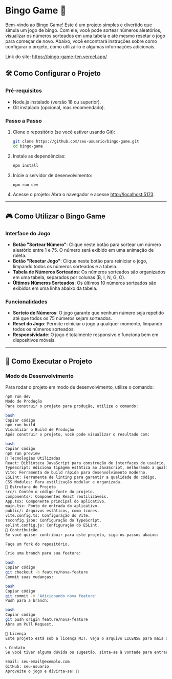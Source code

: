 # Bingo Game 🎲

Bem-vindo ao Bingo Game! Este é um projeto simples e divertido que simula um jogo de bingo. Com ele, você pode sortear números aleatórios, visualizar os números sorteados em uma tabela e até mesmo resetar o jogo para começar de novo. Abaixo, você encontrará instruções sobre como configurar o projeto, como utilizá-lo e algumas informações adicionais.

Link do site: https://bingo-game-ten.vercel.app/

## 🛠️ Como Configurar o Projeto

### Pré-requisitos

- Node.js instalado (versão 18 ou superior).
- Git instalado (opcional, mas recomendado).

### Passo a Passo

1. Clone o repositório (se você estiver usando Git):

    ```bash
    git clone https://github.com/seu-usuario/bingo-game.git
    cd bingo-game
    ```

2. Instale as dependências:

    ```bash
    npm install
    ```

3. Inicie o servidor de desenvolvimento:

    ```bash
    npm run dev
    ```

4. Acesse o projeto: Abra o navegador e acesse [http://localhost:5173](http://localhost:5173).

---

## 🎮 Como Utilizar o Bingo Game

### Interface do Jogo

- **Botão "Sortear Número"**: Clique neste botão para sortear um número aleatório entre 1 e 75. O número será exibido em uma animação de roleta.
- **Botão "Resetar Jogo"**: Clique neste botão para reiniciar o jogo, limpando todos os números sorteados e a tabela.
- **Tabela de Números Sorteados**: Os números sorteados são organizados em uma tabela, separados por colunas (B, I, N, G, O).
- **Últimos Números Sorteados**: Os últimos 10 números sorteados são exibidos em uma linha abaixo da tabela.

### Funcionalidades

- **Sorteio de Números**: O jogo garante que nenhum número seja repetido até que todos os 75 números sejam sorteados.
- **Reset do Jogo**: Permite reiniciar o jogo a qualquer momento, limpando todos os números sorteados.
- **Responsividade**: O jogo é totalmente responsivo e funciona bem em dispositivos móveis.

---

## 🚀 Como Executar o Projeto

### Modo de Desenvolvimento

Para rodar o projeto em modo de desenvolvimento, utilize o comando:

```bash
npm run dev
Modo de Produção
Para construir o projeto para produção, utilize o comando:

bash
Copiar código
npm run build
Visualizar o Build de Produção
Após construir o projeto, você pode visualizar o resultado com:

bash
Copiar código
npm run preview
🧰 Tecnologias Utilizadas
React: Biblioteca JavaScript para construção de interfaces de usuário.
TypeScript: Adiciona tipagem estática ao JavaScript, melhorando a qualidade do código.
Vite: Ferramenta de build rápida para desenvolvimento moderno.
ESLint: Ferramenta de linting para garantir a qualidade do código.
CSS Modules: Para estilização modular e organizada.
📂 Estrutura do Projeto
src/: Contém o código-fonte do projeto.
components/: Componentes React reutilizáveis.
App.tsx: Componente principal do aplicativo.
main.tsx: Ponto de entrada do aplicativo.
public/: Arquivos estáticos, como ícones.
vite.config.ts: Configuração do Vite.
tsconfig.json: Configuração do TypeScript.
eslint.config.js: Configuração do ESLint.
🤝 Contribuição
Se você quiser contribuir para este projeto, siga os passos abaixo:

Faça um fork do repositório.

Crie uma branch para sua feature:

bash
Copiar código
git checkout -b feature/nova-feature
Commit suas mudanças:

bash
Copiar código
git commit -m 'Adicionando nova feature'
Push para a branch:

bash
Copiar código
git push origin feature/nova-feature
Abra um Pull Request.

📄 Licença
Este projeto está sob a licença MIT. Veja o arquivo LICENSE para mais detalhes.

📞 Contato
Se você tiver alguma dúvida ou sugestão, sinta-se à vontade para entrar em contato:

Email: seu-email@exemplo.com
GitHub: seu-usuario
Aproveite o jogo e divirta-se! 🎉